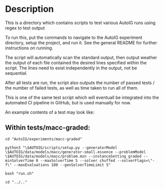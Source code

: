# Description

This is a directory which contains scripts to test various AutoIG runs using regex to test output

To run this, put the commands to navigate to the AutoIG experiment directory, setup the project, and run it. See the general README for further instructions on running.

The script will automatically scan the standard output, then output weather the output of each file contained the desired lines specified within the script. The lines need to exist independently in the output, not be sequential.

After all tests are run, the script also outputs the number of passed tests / the number of failed tests, as well as time taken to run all of them.

This is one of the same test script which will eventuall be integrated into the automated CI pipeline in GitHub, but is used manually for now.

An example contents of a test may look like:

## Within tests/macc-graded:

`cd "AutoIG/experiments/macc-graded"`

`python3 "\$AUTOIG/scripts/setup.py --generatorModel \$AUTOIG/data/models/macc/generator-small.essence --problemModel \$AUTOIG/data/models/macc/problem.mzn --instanceSetting graded --minSolverTime 0 --maxSolverTime 5 --solver chuffed --solverFlags=\"-f\" --maxEvaluations 180 --genSolverTimeLimit 5"`

`bash "run.sh"`

`cd "../.."`
